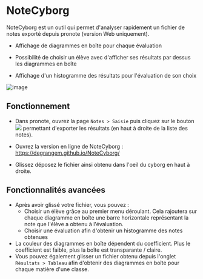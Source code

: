 # NoteCyborg

NoteCyborg est un outil qui permet d'analyser rapidement un fichier de notes exporté depuis pronote (version Web uniquement).

- Affichage de diagrammes en boîte pour chaque évaluation

- Possibilité de choisir un élève avec d'afficher ses résultats par dessus les diagrammes en boîte

- Affichage d'un histogramme des résultats pour l'évaluation de son choix

![image](https://user-images.githubusercontent.com/53106394/236934298-9cc8b531-f286-409f-8e2d-616907bec182.png)

## Fonctionnement

- Dans pronote, ouvrez la page `Notes > Saisie` puis cliquez sur le bouton <img src="https://doc.index-education.com/fr-fr/pn-net/2022/professeurs/assets/images/_Boutons/Btn_CopierListe.jpg" /> permettant d'exporter les résultats (en haut à droite de la liste des notes).

- Ouvrez la version en ligne de NoteCyborg : https://degrangem.github.io/NoteCyborg/

- Glissez déposez le fichier ainsi obtenu dans l'oeil du cyborg en haut à droite.

## Fonctionnalités avancées

- Après avoir glissé votre fichier, vous pouvez :
  - Choisir un élève grâce au premier menu déroulant. Cela rajoutera sur chaque diagramme en boîte une barre horizontale représentant la note que l'élève a obtenu à l'évaluation.
  - Choisir une évaluation afin d'obtenir un histogramme des notes obtenues
- La couleur des diagrammes en boîte dépendent du coefficient. Plus le coefficient est faible, plus la boîte est transparante / claire.
- Vous pouvez également glisser un fichier obtenu depuis l'onglet `Résultats > Tableau` afin d'obtenir des diagrammes en boîte pour chaque matière d'une classe.
